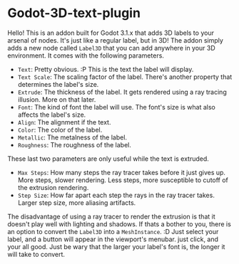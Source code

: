 # Godot-3D-text-plugin

Hello! This is an addon built for Godot 3.1.x that adds 3D labels to your arsenal of nodes. It's just like a regular label, but in 3D!
The addon simply adds a new node called `Label3D` that you can add anywhere in your 3D environment. It comes with the following parameters.

- `Text`: Pretty obvious. :P This is the text the label will display.
- `Text Scale`: The scaling factor of the label. There's another property that determines the label's size.
- `Extrude`: The thickness of the label. It gets rendered using a ray tracing illusion. More on that later.
- `Font`: The kind of font the label will use. The font's size is what also affects the label's size.
- `Align`: The alignment if the text.
- `Color`: The color of the label.
- `Metallic`: The metalness of the label.
- `Roughness`: The roughness of the label.

These last two parameters are only useful while the text is extruded.
- `Max Steps`: How many steps the ray tracer takes before it just gives up. More steps, slower rendering. Less steps, more susceptible to cutoff of the extrusion rendering.
- `Step Size`: How far apart each step the rays in the ray tracer takes. Larger step size, more aliasing artifacts.

The disadvantage of using a ray tracer to render the extrusion is that it doesn't play well with lighting and shadows. If thats a bother to you, there is an option to convert the `Label3D` into a `MeshInstance`. :D Just select your label, and a button will appear in the viewport's menubar. just click, and your all good. Just be wary that the larger your label's font is, the longer it will take to convert.
